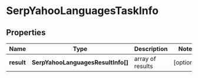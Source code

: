 # SerpYahooLanguagesTaskInfo

## Properties

| Name | Type | Description | Notes |
|------------ | ------------- | ------------- | -------------|
**result** | **SerpYahooLanguagesResultInfo[]** | array of results |[optional]|